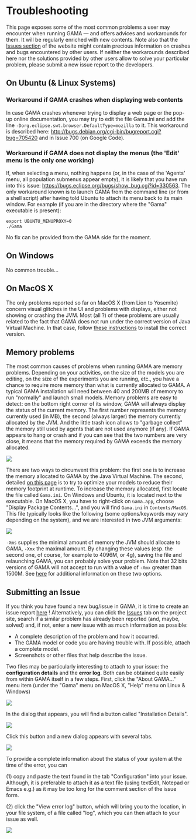 # Troubleshooting



This page exposes some of the most common problems a user may encounter when running GAMA — and offers advices and workarounds for them. It will be regularly enriched with new contents. Note also that the [Issues section](https://github.com/gama-platform/gama/issues) of the website might contain precious information on crashes and bugs encountered by other users. If neither the workarounds described here nor the solutions provided by other users allow to solve your particular problem, please submit a new issue report to the developers.






## On Ubuntu (& Linux Systems)
### Workaround if GAMA crashes when displaying web contents
In case GAMA crashes whenever trying to display a web page or the pop-up online documentation, you may try to edit the file Gama.ini and add the line `-Dorg.eclipse.swt.browser.DefaultType=mozilla` to it. This workaround is described here: http://bugs.debian.org/cgi-bin/bugreport.cgi?bug=705420 and in Issue 700 (on Google Code).

### Workaround if GAMA does not display the menus (the 'Edit' menu is the only one working)
If, when selecting a menu, nothing happens (or, in the case of the 'Agents' menu, all population submenus appear empty), it is likely that you have run into this issue: https://bugs.eclipse.org/bugs/show_bug.cgi?id=330563. The only workaround known is to launch GAMA from the command line (or from a shell script) after having told Ubuntu to attach its menu back to its main window. For example (if you are in the directory where the "Gama" executable is present):

```
export UBUNTU_MENUPROXY=0
./Gama
```

No fix can be provided from the GAMA side for the moment.




## On Windows
No common trouble...




## On MacOS X
The only problems reported so far on MacOS X (from Lion to Yosemite) concern visual glitches in the UI and problems with displays, either not showing or crashing the JVM. Most (all ?) of these problems are usually related to the fact that GAMA does not run under the correct version of Java Virtual Machine. In that case, follow [these instructions](G__Installation#On_MacOS_X_(Lion,_Mountain_Lion,_Mavericks)) to install the correct version.




## Memory problems
The most common causes of problems when running GAMA are memory problems. Depending on your activities, on the size of the models you are editing, on the size of the experiments you are running, etc., you have a chance to require more memory than what is currently allocated to GAMA. A typical GAMA installation  will need between 40 and 200MB of memory to run "normally" and launch small models.
Memory problems are easy to detect: on the bottom right corner of its window, GAMA will always display the status of the current memory. The first number represents the memory currently used (in MB), the second (always larger) the memory currently allocated by the JVM. And the little trash icon allows to "garbage collect" the memory still used by agents that are not used anymore (if any). If GAMA appears to hang or crash and if you can see that the two numbers are very close, it means that the memory required by GAMA exceeds the memory allocated.


<img src='images/model_menus/memory_status.png' />

There are two ways to circumvent this problem: the first one is to increase the memory allocated to GAMA by the Java Virtual Machine. The second, detailed [on this page](G__OptimizingModels) is to try to optimize your models to reduce their memory footprint at runtime.
To increase the memory allocated, first locate the file called `Gama.ini`. On Windows and Ubuntu, it is located next to the executable. On MacOS X, you have to right-click on `Gama.app`, choose "Display Package Contents…", and you will find `Gama.ini` in `Contents/MacOS`.
This file typically looks like the following (some options/keywords may vary depending on the system), and we are interested in two JVM arguments:

<img src='images/model_menus/gama_ini.png' />


`-Xms` supplies the minimal amount of memory the JVM should allocate to GAMA, `-Xmx` the maximal amount. By changing these values (esp. the second one, of course, for example to 4096M, or 4g), saving the file and relaunching GAMA, you can probably solve your problem. Note that 32 bits versions of GAMA will not accept to run with a value of `-Xmx` greater than 1500M. See [here](http://stackoverflow.com/questions/14763079/what-are-the-xms-and-xmx-parameters-when-starting-jvms) for additional information on these two options.




## Submitting an Issue
If you think you have found a new bug/issue in GAMA, it is time to create an issue report [here](https://github.com/gama-platform/gama/issues/new) ! Alternatively, you can click the [Issues](https://github.com/gama-platform/gama/issues) tab on the project site, search if a similar problem has already been reported (and, maybe, solved) and, if not, enter a new issue with as much information as possible:
  * A complete description of the problem and how it occurred.
  * The GAMA model or code you are having trouble with. If possible, attach a complete model.
  * Screenshots or other files that help describe the issue.

Two files may be particularly interesting to attach to your issue: the **configuration details** and the **error log**. Both can be obtained quite easily from within GAMA itself in a few steps. First, click the "About GAMA…" menu item (under the "Gama" menu on MacOS X, "Help" menu on Linux & Windows)

> 
<img src='images/model_menus/menu_about_gama.png' />


In the dialog that appears, you will find a button called "Installation Details".


<img src='images/model_menus/dialog_about_gama.png' />


Click this button and a new dialog appears with several tabs.


<img src='images/model_menus/dialog_configuration.png' />


To provide a complete information about the status of your system at the time of the error, you can

(1) copy and paste the text found in the tab "Configuration" into your issue. Although, it is preferable to attach it as a text file (using textEdit, Notepad or Emacs e.g.) as it may be too long for the comment section of the issue form.

(2) click the "View error log" button, which will bring you to the location, in your file system, of a file called "log", which you can then attach to your issue as well.


<img src='images/model_menus/log_file.png' />
